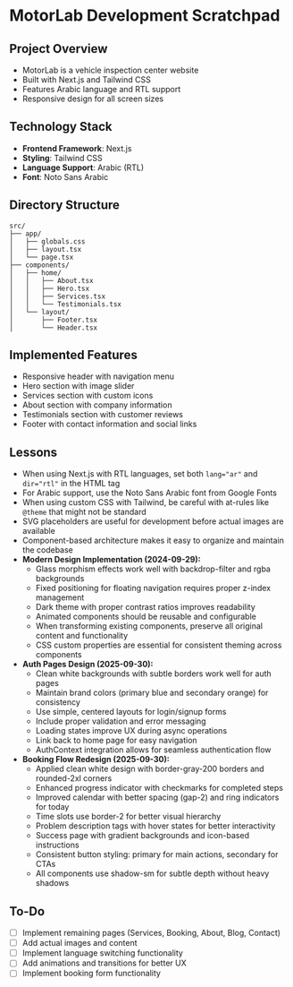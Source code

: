 # MotorLab Development Scratchpad

## Project Overview
- MotorLab is a vehicle inspection center website
- Built with Next.js and Tailwind CSS
- Features Arabic language and RTL support
- Responsive design for all screen sizes

## Technology Stack
- **Frontend Framework**: Next.js
- **Styling**: Tailwind CSS
- **Language Support**: Arabic (RTL)
- **Font**: Noto Sans Arabic

## Directory Structure
```
src/
├── app/
│   ├── globals.css
│   ├── layout.tsx
│   └── page.tsx
├── components/
│   ├── home/
│   │   ├── About.tsx
│   │   ├── Hero.tsx
│   │   ├── Services.tsx
│   │   └── Testimonials.tsx
│   └── layout/
│       ├── Footer.tsx
│       └── Header.tsx
```

## Implemented Features
- Responsive header with navigation menu
- Hero section with image slider
- Services section with custom icons
- About section with company information
- Testimonials section with customer reviews
- Footer with contact information and social links

## Lessons
- When using Next.js with RTL languages, set both `lang="ar"` and `dir="rtl"` in the HTML tag
- For Arabic support, use the Noto Sans Arabic font from Google Fonts
- When using custom CSS with Tailwind, be careful with at-rules like `@theme` that might not be standard
- SVG placeholders are useful for development before actual images are available
- Component-based architecture makes it easy to organize and maintain the codebase
- **Modern Design Implementation (2024-09-29):**
  - Glass morphism effects work well with backdrop-filter and rgba backgrounds
  - Fixed positioning for floating navigation requires proper z-index management
  - Dark theme with proper contrast ratios improves readability
  - Animated components should be reusable and configurable
  - When transforming existing components, preserve all original content and functionality
  - CSS custom properties are essential for consistent theming across components
- **Auth Pages Design (2025-09-30):**
  - Clean white backgrounds with subtle borders work well for auth pages
  - Maintain brand colors (primary blue and secondary orange) for consistency
  - Use simple, centered layouts for login/signup forms
  - Include proper validation and error messaging
  - Loading states improve UX during async operations
  - Link back to home page for easy navigation
  - AuthContext integration allows for seamless authentication flow
- **Booking Flow Redesign (2025-09-30):**
  - Applied clean white design with border-gray-200 borders and rounded-2xl corners
  - Enhanced progress indicator with checkmarks for completed steps
  - Improved calendar with better spacing (gap-2) and ring indicators for today
  - Time slots use border-2 for better visual hierarchy
  - Problem description tags with hover states for better interactivity
  - Success page with gradient backgrounds and icon-based instructions
  - Consistent button styling: primary for main actions, secondary for CTAs
  - All components use shadow-sm for subtle depth without heavy shadows

## To-Do
- [ ] Implement remaining pages (Services, Booking, About, Blog, Contact)
- [ ] Add actual images and content
- [ ] Implement language switching functionality
- [ ] Add animations and transitions for better UX
- [ ] Implement booking form functionality
